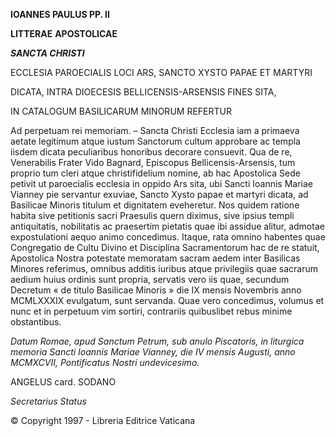 **IOANNES PAULUS PP. II**

**LITTERAE** **APOSTOLICAE**

***SANCTA CHRISTI***

ECCLESIA PAROECIALIS LOCI ARS, SANCTO XYSTO PAPAE ET MARTYRI

DICATA, INTRA DIOECESIS BELLICENSIS-ARSENSIS FINES SITA,

IN CATALOGUM BASILICARUM MINORUM REFERTUR

Ad perpetuam rei memoriam. – Sancta Christi Ecclesia iam a primaeva aetate legitimum atque iustum Sanctorum cultum approbare ac templa iisdem dicata peculiaribus honoribus decorare consuevit. Qua de re, Venerabilis Frater Vido Bagnard, Episcopus Bellicensis-Arsensis, tum proprio tum cleri atque christifidelium nomine, ab hac Apostolica Sede petivit ut paroecialis ecclesia in oppido Ars sita, ubi Sancti Ioannis Mariae Vianney pie servantur exuviae, Sancto Xysto papae et martyri dicata, ad Basilicae Minoris titulum et dignitatem eveheretur. Nos quidem ratione habita sive petitionis sacri Praesulis quern diximus, sive ipsius templi antiquitatis, nobilitatis ac praesertim pietatis quae ibi assidue alitur, admotae expostulationi aequo animo concedimus. Itaque, rata omnino habentes quae Congregatio de Cultu Divino et Disciplina Sacramentorum hac de re statuit, Apostolica Nostra potestate memoratam sacram aedem inter Basilicas Minores referimus, omnibus additis iuribus atque privilegiis quae sacrarum aedium huius ordinis sunt propria, servatis vero iis quae, secundum Decretum « de titulo Basilicae Minoris » die IX mensis Novembris anno MCMLXXXIX evulgatum, sunt servanda. Quae vero concedimus, volumus et nunc et in perpetuum vim sortiri, contrariis quibuslibet rebus minime obstantibus.

*Datum Romae, apud Sanctum Petrum, sub anulo Piscatoris, in liturgica memoria Sancti Ioannis Mariae Vianney, die IV mensis Augusti, anno MCMXCVII, Pontificatus Nostri undevicesimo.*

ANGELUS card. SODANO

*Secretarius Status*

© Copyright 1997 - Libreria Editrice Vaticana